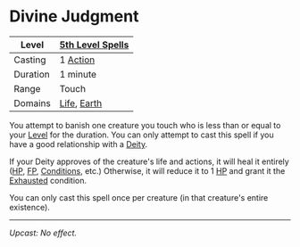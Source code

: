 # Divine Judgment

| Level    | [5th Level Spells](5th%20Level%20Spells.md)                                          |
| -------- | ------------------------------------------------------------------------------------ |
| Casting  | 1 [Action](../../../../Game%20Procedures/Core%20Procedures/Action.md)                                  |
| Duration | 1 minute                                                                             |
| Range    | Touch                                                                                |
| Domains  | [Life](../../Spell%20Domains/Life.md), [Earth](../../Spell%20Domains/Earth.md) |

You attempt to banish one creature you touch who is less than or equal to your [Level](../../../../Player%20Characters/Derived%20Statistics/Level.md) for the duration. You can only attempt to cast this spell if you have a good relationship with a [Deity](../../../Deities/Deities.md).

If your Deity approves of the creature's life and actions, it will heal it entirely ([HP](../../../../Player%20Characters/Derived%20Statistics/Health%20Points.md), [FP](../../../../Player%20Characters/Derived%20Statistics/Fatigue%20Points.md), [Conditions](../../../../Game%20Procedures/Conditions/{Conditions}.md), etc.) Otherwise, it will reduce it to 1 [HP](../../../../Player%20Characters/Derived%20Statistics/Health%20Points.md) and grant it the [Exhausted](../../../../Game%20Procedures/Conditions/Exhausted.md) condition.

You can only cast this spell once per creature (in that creature's entire existence).

---
*Upcast: No effect.*
